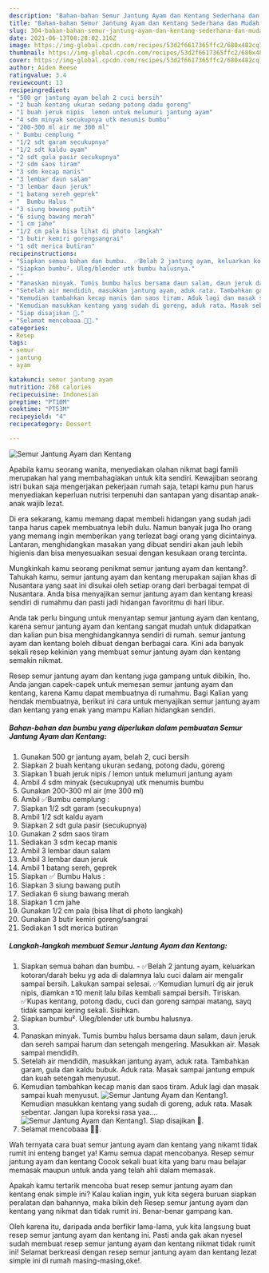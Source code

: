 ```yaml
---
description: "Bahan-bahan Semur Jantung Ayam dan Kentang Sederhana dan Mudah Dibuat"
title: "Bahan-bahan Semur Jantung Ayam dan Kentang Sederhana dan Mudah Dibuat"
slug: 304-bahan-bahan-semur-jantung-ayam-dan-kentang-sederhana-dan-mudah-dibuat
date: 2021-06-13T08:28:02.316Z
image: https://img-global.cpcdn.com/recipes/53d2f6617365ffc2/680x482cq70/semur-jantung-ayam-dan-kentang-foto-resep-utama.jpg
thumbnail: https://img-global.cpcdn.com/recipes/53d2f6617365ffc2/680x482cq70/semur-jantung-ayam-dan-kentang-foto-resep-utama.jpg
cover: https://img-global.cpcdn.com/recipes/53d2f6617365ffc2/680x482cq70/semur-jantung-ayam-dan-kentang-foto-resep-utama.jpg
author: Aiden Reese
ratingvalue: 3.4
reviewcount: 13
recipeingredient:
- "500 gr jantung ayam belah 2 cuci bersih"
- "2 buah kentang ukuran sedang potong dadu goreng"
- "1 buah jeruk nipis  lemon untuk melumuri jantung ayam"
- "4 sdm minyak secukupnya utk menumis bumbu"
- "200-300 ml air me 300 ml"
- " Bumbu cemplung "
- "1/2 sdt garam secukupnya"
- "1/2 sdt kaldu ayam"
- "2 sdt gula pasir secukupnya"
- "2 sdm saos tiram"
- "3 sdm kecap manis"
- "3 lembar daun salam"
- "3 lembar daun jeruk"
- "1 batang sereh geprek"
- "  Bumbu Halus "
- "3 siung bawang putih"
- "6 siung bawang merah"
- "1 cm jahe"
- "1/2 cm pala bisa lihat di photo langkah"
- "3 butir kemiri gorengsangrai"
- "1 sdt merica butiran"
recipeinstructions:
- "Siapkan semua bahan dan bumbu.  ✅Belah 2 jantung ayam, keluarkan kotoran/darah beku yg ada di dalamnya lalu cuci dalam air mengalir sampai bersih. Lakukan sampai selesai. ✅Kemudian lumuri dg air jeruk nipis, diamkan ±10 menit lalu bilas kembali sampai bersih. Tiriskan. ✅Kupas kentang, potong dadu, cuci dan goreng sampai matang, sayq tidak sampai kering sekali. Sisihkan."
- "Siapkan bumbu². Uleg/blender utk bumbu halusnya."
- ""
- "Panaskan minyak. Tumis bumbu halus bersama daun salam, daun jeruk dan sereh sampai harum dan setengah mengering. Masukkan air. Masak sampai mendidih."
- "Setelah air mendidih, masukkan jantung ayam, aduk rata. Tambahkan garam, gula dan kaldu bubuk. Aduk rata. Masak sampai jantung empuk dan kuah setengah menyusut."
- "Kemudian tambahkan kecap manis dan saos tiram. Aduk lagi dan masak sampai kuah menyusut."
- "Kemudian masukkan kentang yang sudah di goreng, aduk rata. Masak sebentar. Jangan lupa koreksi rasa yaa...."
- "Siap disajikan 🤩."
- "Selamat mencobaaa 🤗🥰."
categories:
- Resep
tags:
- semur
- jantung
- ayam

katakunci: semur jantung ayam 
nutrition: 268 calories
recipecuisine: Indonesian
preptime: "PT10M"
cooktime: "PT53M"
recipeyield: "4"
recipecategory: Dessert

---
```



![Semur Jantung Ayam dan Kentang](https://img-global.cpcdn.com/recipes/53d2f6617365ffc2/680x482cq70/semur-jantung-ayam-dan-kentang-foto-resep-utama.jpg)

Apabila kamu seorang wanita, menyediakan olahan nikmat bagi famili merupakan hal yang membahagiakan untuk kita sendiri. Kewajiban seorang istri bukan saja mengerjakan pekerjaan rumah saja, tetapi kamu pun harus menyediakan keperluan nutrisi terpenuhi dan santapan yang disantap anak-anak wajib lezat.

Di era  sekarang, kamu memang dapat membeli hidangan yang sudah jadi tanpa harus capek membuatnya lebih dulu. Namun banyak juga lho orang yang memang ingin memberikan yang terlezat bagi orang yang dicintainya. Lantaran, menghidangkan masakan yang dibuat sendiri akan jauh lebih higienis dan bisa menyesuaikan sesuai dengan kesukaan orang tercinta. 



Mungkinkah kamu seorang penikmat semur jantung ayam dan kentang?. Tahukah kamu, semur jantung ayam dan kentang merupakan sajian khas di Nusantara yang saat ini disukai oleh setiap orang dari berbagai tempat di Nusantara. Anda bisa menyajikan semur jantung ayam dan kentang kreasi sendiri di rumahmu dan pasti jadi hidangan favoritmu di hari libur.

Anda tak perlu bingung untuk menyantap semur jantung ayam dan kentang, karena semur jantung ayam dan kentang sangat mudah untuk didapatkan dan kalian pun bisa menghidangkannya sendiri di rumah. semur jantung ayam dan kentang boleh dibuat dengan berbagai cara. Kini ada banyak sekali resep kekinian yang membuat semur jantung ayam dan kentang semakin nikmat.

Resep semur jantung ayam dan kentang juga gampang untuk dibikin, lho. Anda jangan capek-capek untuk memesan semur jantung ayam dan kentang, karena Kamu dapat membuatnya di rumahmu. Bagi Kalian yang hendak membuatnya, berikut ini cara untuk menyajikan semur jantung ayam dan kentang yang enak yang mampu Kalian hidangkan sendiri.

<!--inarticleads1-->

##### Bahan-bahan dan bumbu yang diperlukan dalam pembuatan Semur Jantung Ayam dan Kentang:

1. Gunakan 500 gr jantung ayam, belah 2, cuci bersih
1. Siapkan 2 buah kentang ukuran sedang, potong dadu, goreng
1. Siapkan 1 buah jeruk nipis / lemon untuk melumuri jantung ayam
1. Ambil 4 sdm minyak (secukupnya) utk menumis bumbu
1. Gunakan 200-300 ml air (me 300 ml)
1. Ambil  ✅Bumbu cemplung :
1. Siapkan 1/2 sdt garam (secukupnya)
1. Ambil 1/2 sdt kaldu ayam
1. Siapkan 2 sdt gula pasir (secukupnya)
1. Gunakan 2 sdm saos tiram
1. Sediakan 3 sdm kecap manis
1. Ambil 3 lembar daun salam
1. Ambil 3 lembar daun jeruk
1. Ambil 1 batang sereh, geprek
1. Siapkan  ✅ Bumbu Halus :
1. Siapkan 3 siung bawang putih
1. Sediakan 6 siung bawang merah
1. Siapkan 1 cm jahe
1. Gunakan 1/2 cm pala (bisa lihat di photo langkah)
1. Gunakan 3 butir kemiri goreng/sangrai
1. Sediakan 1 sdt merica butiran




<!--inarticleads2-->

##### Langkah-langkah membuat Semur Jantung Ayam dan Kentang:

1. Siapkan semua bahan dan bumbu.  - ✅Belah 2 jantung ayam, keluarkan kotoran/darah beku yg ada di dalamnya lalu cuci dalam air mengalir sampai bersih. Lakukan sampai selesai. ✅Kemudian lumuri dg air jeruk nipis, diamkan ±10 menit lalu bilas kembali sampai bersih. Tiriskan. ✅Kupas kentang, potong dadu, cuci dan goreng sampai matang, sayq tidak sampai kering sekali. Sisihkan.
1. Siapkan bumbu². Uleg/blender utk bumbu halusnya.
1. 
1. Panaskan minyak. Tumis bumbu halus bersama daun salam, daun jeruk dan sereh sampai harum dan setengah mengering. Masukkan air. Masak sampai mendidih.
1. Setelah air mendidih, masukkan jantung ayam, aduk rata. Tambahkan garam, gula dan kaldu bubuk. Aduk rata. Masak sampai jantung empuk dan kuah setengah menyusut.
1. Kemudian tambahkan kecap manis dan saos tiram. Aduk lagi dan masak sampai kuah menyusut.
<img src="//assets-global.cpcdn.com/assets/icons/button_play-2c75c40dde080a61004c1f40b05d8f140eaff45d7e9e6481dc71c63d2e7c4909.png" alt="Semur Jantung Ayam dan Kentang">1. Kemudian masukkan kentang yang sudah di goreng, aduk rata. Masak sebentar. Jangan lupa koreksi rasa yaa....
<img src="//assets-global.cpcdn.com/assets/icons/button_play-2c75c40dde080a61004c1f40b05d8f140eaff45d7e9e6481dc71c63d2e7c4909.png" alt="Semur Jantung Ayam dan Kentang">1. Siap disajikan 🤩.
1. Selamat mencobaaa 🤗🥰.




Wah ternyata cara buat semur jantung ayam dan kentang yang nikamt tidak rumit ini enteng banget ya! Kamu semua dapat mencobanya. Resep semur jantung ayam dan kentang Cocok sekali buat kita yang baru mau belajar memasak maupun untuk anda yang telah ahli dalam memasak.

Apakah kamu tertarik mencoba buat resep semur jantung ayam dan kentang enak simple ini? Kalau kalian ingin, yuk kita segera buruan siapkan peralatan dan bahannya, maka bikin deh Resep semur jantung ayam dan kentang yang nikmat dan tidak rumit ini. Benar-benar gampang kan. 

Oleh karena itu, daripada anda berfikir lama-lama, yuk kita langsung buat resep semur jantung ayam dan kentang ini. Pasti anda gak akan nyesel sudah membuat resep semur jantung ayam dan kentang nikmat tidak rumit ini! Selamat berkreasi dengan resep semur jantung ayam dan kentang lezat simple ini di rumah masing-masing,oke!.

